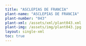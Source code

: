 ```yaml
---
title: "ASCLEPIAS DE FRANCIA"
plant-name: "ASCLEPIAS DE FRANCIA"
plant-number: "043"
plant-xml: /assets/xml/plant043.xml
plant-img: /assets/img/plant043.jpg
layout: single-xml
toc: true
---
```

